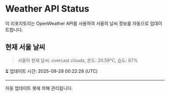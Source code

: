 
# Weather API Status

이 리포지토리는 OpenWeather API를 사용하여 서울의 날씨 정보를 자동으로 업데이트합니다.

## 현재 서울 날씨
> 서울의 현재 날씨: overcast clouds, 온도: 20.59°C, 습도: 87%

⏳ 업데이트 시간: 2025-09-28 00:22:28 (UTC)

---
자동 업데이트 봇에 의해 관리됩니다.
